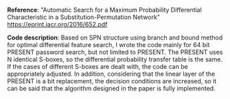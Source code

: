**Reference**: "Automatic Search for a Maximum Probability Differential Characteristic in a Substitution-Permutation Network"
<https://eprint.iacr.org/2016/652.pdf>

**Code description**: Based on SPN structure using branch and bound method for optimal differential feature search, I wrote the code mainly for 64 bit PRESENT password search, but not limited to PRESENT. The PRESENT uses N identical S-boxes, so the differential probability transfer table is the same. If the cases of different S-boxes are dealt with, the code can be appropriately adjusted. In addition, considering that the linear layer of the PRESENT is a bit replacement, the decision conditions are increased, so it can be said that the algorithm designed in the paper is fully implemented.



